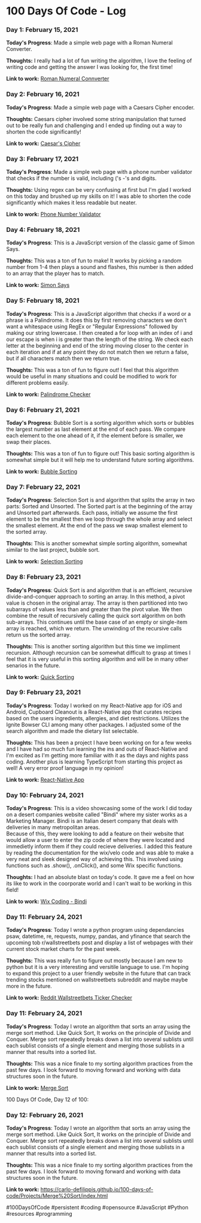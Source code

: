 # 100 Days Of Code - Log

### Day 1: February 15, 2021

**Today's Progress**: Made a simple web page with a Roman Numeral Converter.

**Thoughts:** I really had a lot of fun writing the algorithm, I love the feeling of writing code and getting the answer I was looking for, the first time!

**Link to work:** [Roman Numeral Connverter](https://carlo-defilippis.github.io/100-days-of-code/Projects/Roman-numeral-converter/index.html)


### Day 2: February 16, 2021

**Today's Progress**: Made a simple web page with a Caesars Cipher encoder.

**Thoughts:** Caesars cipher involved some string manipulation that turned out to be really fun and challenging and I ended up finding out a way to shorten the code significantly!

**Link to work:** [Caesar's Cipher](https://carlo-defilippis.github.io/100-days-of-code/Projects/Caesars%20Cipher/index.html)


### Day 3: February 17, 2021

**Today's Progress**: Made a simple web page with a phone number validator that checks if the number is valid, including ('s -'s and digits.

**Thoughts:** Using regex can be very confusing at first but I'm glad I worked on this today and brushed up my skills on it! I was able to shorten the code significantly which makes it less readable but neater.

**Link to work:** [Phone Number Validator](https://carlo-defilippis.github.io/100-days-of-code/Projects/Telephone%20Number%20Validator/index.html)


### Day 4: February 18, 2021

**Today's Progress**: This is a JavaScript version of the classic game of Simon Says.

**Thoughts:** This was a ton of fun to make! It works by picking a random number from 1-4 then plays a sound and flashes, this number is then added to an array that the player has to match.

**Link to work:** [Simon Says](https://carlo-defilippis.github.io/100-days-of-code/Projects/Simon%20Says/index.html)


### Day 5: February 18, 2021

**Today's Progress**: This is a JavaScript algorithm that checks if a word or a phrase is a Palindrome. It does this by first removing characters we don't want a whitespace using RegEx or "Regular Expressions" followed by making our string lowercase. I then created a for loop with an index of i and our escape is when i is greater than the length of the string. We check each letter at the beginning and end of the string moving closer to the center in each iteration and if at any point they do not match then we return a false, but if all characters match then we return true.

**Thoughts:** This was a ton of fun to figure out! I feel that this algorithm would be useful in many situations and could be modified to work for different problems easily.

**Link to work:** [Palindrome Checker](https://carlo-defilippis.github.io/100-days-of-code/Projects/Palindrome%20Checker/index.html)

### Day 6: February 21, 2021

**Today's Progress**: Bubble Sort is a sorting algorithm which sorts or bubbles the largest number as last element at the end of each pass.  We compare each element to the one ahead of it, if the element before is smaller, we swap their places.

**Thoughts:** This was a ton of fun to figure out! This basic sorting algorithm is somewhat simple but it will help me to understand future sorting algorithms.

**Link to work:** [Bubble Sorting](https://carlo-defilippis.github.io/100-days-of-code/Projects/Bubble%20Sort/index.html)

### Day 7: February 22, 2021

**Today's Progress**: Selection Sort is and algorithm that splits the array in two parts: Sorted and Unsorted. The Sorted part is at the beginning of the array and Unsorted part afterwards. Each pass, initially we assume the first element to be the smallest then we loop through the whole array and select the smallest element. At the end of the pass we swap smallest element to the sorted array.

**Thoughts:** This is another somewhat simple sorting algorithm, somewhat similar to the last project, bubble sort.

**Link to work:** [Selection Sorting](https://carlo-defilippis.github.io/100-days-of-code/Projects/Selection%20Sort/index.html)

### Day 8: February 23, 2021

**Today's Progress**: Quick Sort is and algorithm that is an efficient, recursive divide-and-conquer 
approach to sorting an array. In this method, a pivot value is chosen in the original array. The array is then partitioned into two subarrays of values less than and greater than the pivot value. We then combine the result of recursively calling the quick sort algorithm on both sub-arrays. This continues until the base case of an empty or single-item array is reached, which we return. The unwinding of the recursive calls return us the sorted array.

**Thoughts:** This is another sorting algorithm but this time we impliment recursion. Although recursion can
be somewhat difficult to grasp at times I feel that it is very useful in this sorting algorithm and will be in many other senarios in the future.  

**Link to work:** [Quick Sorting](https://carlo-defilippis.github.io/100-days-of-code/Projects/Quick%20Sort/index.html)

### Day 9: February 23, 2021

**Today's Progress**: Today I worked on my React-Native app for iOS and Android, Cupboard Cleanout is a React-Native app that curates recipes based on the users ingredients, 
allergies, and diet restrictions. Utilizes the Ignite Bowser CLI among many other packages. I adjusted some of the search algorithm and made the dietary list selectable. 

**Thoughts:** This has been a project I have been working on for a few weeks and I have had so much fun learning the ins and outs of React-Native and I'm excited as I'm getting 
more familiar with it as the days and nights pass coding. Another plus is learning TypeScript from starting this project as well! A very error proof language in my opinion!  

**Link to work:** [React-Native App](https://carlo-defilippis.github.io/100-days-of-code/Projects/React-Native%20App/index.html)

### Day 10: February 24, 2021

**Today's Progress**: This is a video showcasing some of the work I did today on a desert companies website called "Bindi" where
my sister works as a Marketing Manager.  Bindi is an Italian desert company that deals with deliveries in many metropolitan areas.  
Because of this, they were looking to add a feature on their website that would allow a user to enter the zip code of where they were 
located and immedietly inform them if they could recieve deliveries.  I added this feature by reading the documentation for the wix/velo 
code and was able to make a very neat and sleek designed way of achieving this. This involved using functions such as .show(), .onClick(), 
and some Wix specific functions.

**Thoughts:** I had an absolute blast on today's code. It gave me a feel on how its like to work in the coorporate world and I can't wait
to be working in this field! 

**Link to work:** [Wix Coding - Bindi](https://carlo-defilippis.github.io/100-days-of-code/Projects/Bindi%20Zip%20Codes/index.html)

### Day 11: February 24, 2021

**Today's Progress**: Today I wrote a python program using dependancies psaw, datetime, re, requests, numpy, pandas, and yfinance that search the upcoming tob r/wallstreetbets post and
display a list of webpages with their current stock market charts for the past week.

**Thoughts:** This was really fun to figure out mostly because I am new to python but it is a very interesting and versitile language to use. I'm hoping to expand this project to
a user friendly website in the future that can track trending stocks mentioned on wallstreetbets subreddit and maybe maybe more in the future. 

**Link to work:** [Reddit Wallstreetbets Ticker Checker](https://github.com/Carlo-Defilippis/100-days-of-code/tree/master/Projects/WSB%20Tracker)

### Day 11: February 24, 2021

**Today's Progress**: Today I wrote an algorithm that sorts an array using the merge sort method. Like Quick Sort, It works on the principle of Divide and Conquer. Merge sort repeatedly breaks down a list into several sublists until each sublist consists of a single element and merging those sublists in a manner that results into a sorted list.

**Thoughts:** This was a nice finale to my sorting algorithm practices from the past few days. I look forward to moving forward and working with data structures soon in the future.

**Link to work:** [Merge Sort](https://carlo-defilippis.github.io/100-days-of-code/Projects/Merge%20Sort/index.html)

100 Days Of Code, Day 12 of 100:

### Day 12: February 26, 2021

**Today's Progress**: Today I wrote an algorithm that sorts an array using the merge sort method. Like Quick Sort, It works on the principle of Divide and Conquer. Merge sort repeatedly breaks down a list into several sublists until each sublist consists of a single element and merging those sublists in a manner that results into a sorted list.

**Thoughts:** This was a nice finale to my sorting algorithm practices from the past few days. I look forward to moving forward and working with data structures soon in the future.

**Link to work:** https://carlo-defilippis.github.io/100-days-of-code/Projects/Merge%20Sort/index.html

#100DaysOfCode
#persistent
#coding
#opensource
#JavaScript
#Python
#resources
#programming